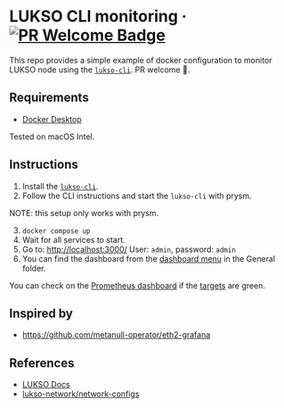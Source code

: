 # LUKSO CLI monitoring &middot; [![PR Welcome Badge](https://badgen.net/https/pr-welcome-badge.vercel.app/api/badge/Hugoo/lukso-cli-monitoring)](https://github.com/Hugoo/lukso-cli-monitoring/issues?q=archived:false+is:issue+is:open+sort:updated-desc+label%3A%22help%20wanted%22%2C%22good%20first%20issue%22)

This repo provides a simple example of docker configuration to monitor LUKSO node using the [`lukso-cli`](https://github.com/lukso-network/tools-lukso-cli). PR welcome 🤗.

## Requirements

- [Docker Desktop](https://www.docker.com/products/docker-desktop/)

Tested on macOS Intel.

## Instructions

1. Install the [`lukso-cli`](https://github.com/lukso-network/tools-lukso-cli).
2. Follow the CLI instructions and start the `lukso-cli` with prysm.

NOTE: this setup only works with prysm.

3. `docker compose up`
4. Wait for all services to start.
5. Go to: <http://localhost:3000/>
   User: `admin`, password: `admin`
6. You can find the dashboard from the [dashboard menu](http://localhost:3000/dashboards) in the General folder.

You can check on the [Prometheus dashboard](http://localhost:9090/) if the [targets](http://localhost:9090/targets?search=) are green.

## Inspired by

- <https://github.com/metanull-operator/eth2-grafana>

## References

- [LUKSO Docs](https://docs.lukso.tech)
- [lukso-network/network-configs](https://github.com/lukso-network/network-configs)
